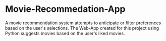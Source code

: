 # Movie-Recommedation-App
A movie recommendation system attempts to anticipate or filter preferences based on the user's selections. The Web-App created for this project using Python  suggests movies based on the user's liked movies.
